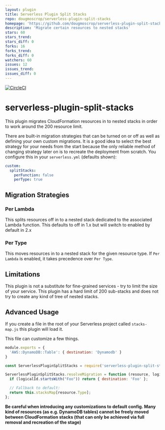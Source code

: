 ```yaml
---
layout: plugin
title: Serverless Plugin Split Stacks
repo: dougmoscrop/serverless-plugin-split-stacks
homepage: 'https://github.com/dougmoscrop/serverless-plugin-split-stacks'
description: 'Migrate certain resources to nested stacks'
stars: 60
stars_trend: 
stars_diff: 0
forks: 16
forks_trend: 
forks_diff: 0
watchers: 60
issues: 12
issues_trend: 
issues_diff: 0
---
```



[![CircleCI](https://circleci.com/gh/dougmoscrop/serverless-plugin-split-stacks.svg?style=svg)](https://circleci.com/gh/dougmoscrop/serverless-plugin-split-stacks)

# serverless-plugin-split-stacks

This plugin migrates CloudFormation resources in to nested stacks in order to work around the 200 resource limit.

There are built-in migration strategies that can be turned on or off as well as defining your own custom migrations. It is a good idea to select the best strategy for your needs from the start because the only reliable method of changing strategy later on is to recreate the deployment from scratch. You configure this in your `serverless.yml` (defaults shown):

```yaml
custom:
  splitStacks:
    perFunction: false
    perType: true
```

## Migration Strategies

### Per Lambda

This splits resources off in to a nested stack dedicated to the associated Lambda function. This defaults to off in 1.x but will switch to enabled by default in 2.x

### Per Type

This moves resources in to a nested stack for the given resource type. If `Per Lambda` is enabled, it takes precedence over `Per Type`.

## Limitations

This plugin is not a substitute for fine-grained services - try to limit the size of your service. This plugin has a hard limit of 200 sub-stacks and does not try to create any kind of tree of nested stacks.

## Advanced Usage

If you create a file in the root of your Serverless project called `stacks-map.js` this plugin will load it.

This file can customize a few things.

```javascript
module.exports = {
  'AWS::DynamoDB::Table': { destination: 'Dynamodb' }
}
```

```javascript
const ServerlessPluginSplitStacks = require('serverless-plugin-split-stacks');

ServerlessPluginSplitStacks.resolveMigration = function (resource, logicalId, serverless) {
  if (logicalId.startsWith("Foo")) return { destination: 'Foo' };

  // Fallback to default:
  return this.stacksMap[resource.Type];
};
```

__Be careful when introducing any customizations to default config. Many kind of resources (as e.g. DynamoDB tables) cannot be freely moved between CloudFormation stacks (that can only be achieved via full removal and recreation of the stage)__
